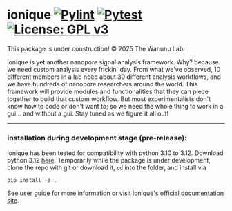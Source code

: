 # ionique [![Pylint](https://github.com/wanunulab/ioniq/actions/workflows/pylint.yml/badge.svg)](https://github.com/wanunulab/ioniq/actions/workflows/pylint.yml) [![Pytest](https://github.com/wanunulab/ioniq/actions/workflows/pytest.yml/badge.svg)](https://github.com/wanunulab/ioniq/actions/workflows/pytest.yml) [![License: GPL v3](https://img.shields.io/badge/License-GPLv3-blue.svg)](https://www.gnu.org/licenses/gpl-3.0)
This package is under construction! &copy; 2025 The Wanunu Lab.

ionique is yet another nanopore signal analysis framework. Why? because we need custom analysis every frickin' day. From what we've observed, 10 different members in a lab need about 30 different analysis workflows, and we have hundreds of nanopore researchers around the world. This framework will provide modules and functionalities that they can piece together to build that custom workflow. But most experimentalists don't know how to code or don't want to; so we need the whole thing to work in a gui... and without a gui. Stay tuned as we figure it all out!

---
### installation during development stage (pre-release):
ionique has been tested for compatibility with python 3.10 to 3.12. Download python 3.12 [here](https://www.python.org/downloads/).
Temporarily while the package is under development, clone the repo with git or download it, `cd` into the folder, and install via 
```
pip install -e .
```
See [user guide](userguide.md) for more information or visit ionique's [official documentation site](https://wanunulab.github.io/ionique/).
